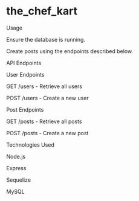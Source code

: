 ﻿# the_chef_kart

Usage

Ensure the database is running.

Create posts using the endpoints described below.

API Endpoints

User Endpoints

GET /users - Retrieve all users

POST /users - Create a new user

Post Endpoints

GET /posts - Retrieve all posts

POST /posts - Create a new post

Technologies Used

Node.js

Express

Sequelize

MySQL
